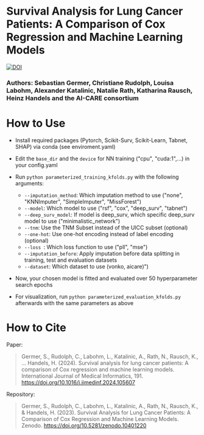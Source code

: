 # Survival Analysis for Lung Cancer Patients: A Comparison of Cox Regression and Machine Learning Models 

[![DOI](https://zenodo.org/badge/DOI/10.5281/zenodo.10401220.svg)](https://doi.org/10.5281/zenodo.10401220)


### Authors: Sebastian Germer, Christiane Rudolph, Louisa Labohm, Alexander Katalinic, Natalie Rath, Katharina Rausch, Heinz Handels and the AI-CARE consortium

# How to Use
- Install required packages (Pytorch, Scikit-Surv, Scikit-Learn, Tabnet, SHAP) via conda (see enviroment.yaml)
- Edit the ```base_dir``` and the ```device``` for NN training ("cpu", "cuda:1",...) in your config.yaml
- Run ```python parameterized_training_kfolds.py``` with the following arguments:
  - ```--imputation_method```: Which imputation method to use ("none", "KNNImputer", "SimpleImputer", "MissForest")
  - ```--model```: Which model to use ("rsf", "cox", "deep_surv", "tabnet")
  - ```--deep_surv_model```: If model is deep_surv, which specific deep_surv model to use ("minimalistic_network")
  - ```--tnm```: Use the TNM Subset instead of the UICC subset (optional)
  - ```--one-hot```: Use one-hot encoding instead of label encoding (optional)
  - ```--loss ```: Which loss function to use ("pll", "mse")
  - ```--imputation_before```: Apply imputation before data splitting in training, test and evaluation datasets
  - ```--dataset```: Which dataset to use (vonko, aicare)")


- Now, your chosen model is fitted and evaluated over 50 hyperparameter search epochs

- For visualization, run ```python parameterized_evaluation_kfolds.py``` afterwards with the same parameters as above

# How to Cite
Paper:
> Germer, S., Rudolph, C., Labohm, L., Katalinic, A., Rath, N., Rausch, K., … Handels, H. (2024). Survival analysis for lung cancer patients: A comparison of Cox regression and machine learning models. International Journal of Medical Informatics, 191. https://doi.org/10.1016/j.ijmedinf.2024.105607


Repository:
> Germer, S., Rudolph, C., Labohm, L., Katalinic, A., Rath, N., Rausch, K., & Handels, H. (2023). Survival Analysis for Lung Cancer Patients: A Comparison of Cox Regression and Machine Learning Models. Zenodo. https://doi.org/10.5281/zenodo.10401220 

